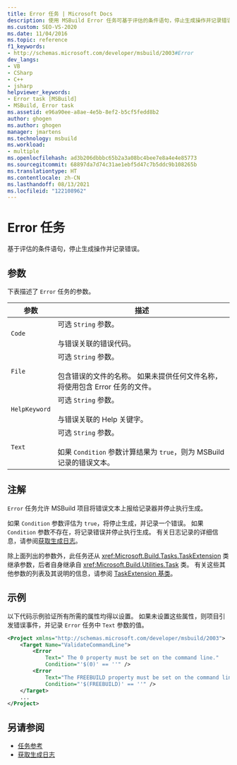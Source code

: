 ```yaml
---
title: Error 任务 | Microsoft Docs
description: 使用 MSBuild Error 任务可基于评估的条件语句，停止生成操作并记录错误。
ms.custom: SEO-VS-2020
ms.date: 11/04/2016
ms.topic: reference
f1_keywords:
- http://schemas.microsoft.com/developer/msbuild/2003#Error
dev_langs:
- VB
- CSharp
- C++
- jsharp
helpviewer_keywords:
- Error task [MSBuild]
- MSBuild, Error task
ms.assetid: e96a90ee-a8ae-4e5b-8ef2-b5cf5fedd8b2
author: ghogen
ms.author: ghogen
manager: jmartens
ms.technology: msbuild
ms.workload:
- multiple
ms.openlocfilehash: ad3b206dbbbc65b2a3a08bc4bee7e8a4e4e85773
ms.sourcegitcommit: 68897da7d74c31ae1ebf5d47c7b5ddc9b108265b
ms.translationtype: HT
ms.contentlocale: zh-CN
ms.lasthandoff: 08/13/2021
ms.locfileid: "122108962"
---
```

# <a name="error-task"></a>Error 任务

基于评估的条件语句，停止生成操作并记录错误。

## <a name="parameters"></a>参数

下表描述了 `Error` 任务的参数。

| 参数 | 描述 |
|---------------| - |
| `Code` | 可选 `String` 参数。<br /><br /> 与错误关联的错误代码。 |
| `File` | 可选 `String` 参数。<br /><br /> 包含错误的文件的名称。 如果未提供任何文件名称，将使用包含 Error 任务的文件。 |
| `HelpKeyword` | 可选 `String` 参数。<br /><br /> 与错误关联的 Help 关键字。 |
| `Text` | 可选 `String` 参数。<br /><br /> 如果 `Condition` 参数计算结果为 `true`，则为 MSBuild 记录的错误文本。 |

## <a name="remarks"></a>注解

`Error` 任务允许 MSBuild 项目将错误文本上报给记录器并停止执行生成。

如果 `Condition` 参数评估为 `true`，将停止生成，并记录一个错误。 如果 `Condition` 参数不存在，将记录错误并停止执行生成。 有关日志记录的详细信息，请参阅[获取生成日志](../msbuild/obtaining-build-logs-with-msbuild.md)。

除上面列出的参数外，此任务还从 <xref:Microsoft.Build.Tasks.TaskExtension> 类继承参数，后者自身继承自 <xref:Microsoft.Build.Utilities.Task> 类。 有关这些其他参数的列表及其说明的信息，请参阅 [TaskExtension 基类](../msbuild/taskextension-base-class.md)。

## <a name="example"></a>示例

以下代码示例验证所有所需的属性均得以设置。 如果未设置这些属性，则项目引发错误事件，并记录 `Error` 任务中 `Text` 参数的值。

```xml
<Project xmlns="http://schemas.microsoft.com/developer/msbuild/2003">
    <Target Name="ValidateCommandLine">
        <Error
            Text=" The 0 property must be set on the command line."
            Condition="'$(0)' == ''" />
        <Error
            Text="The FREEBUILD property must be set on the command line."
            Condition="'$(FREEBUILD)' == ''" />
    </Target>
    ...
</Project>
```

## <a name="see-also"></a>另请参阅

- [任务参考](../msbuild/msbuild-task-reference.md)
- [获取生成日志](../msbuild/obtaining-build-logs-with-msbuild.md)
